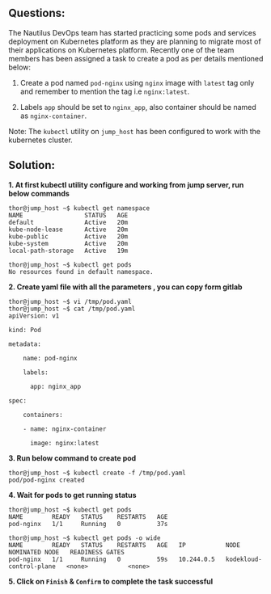 

## Questions:
The Nautilus DevOps team has started practicing some pods and services deployment on Kubernetes platform as they are planning to migrate most of their applications on Kubernetes platform. Recently one of the team members has been assigned a task to create a pod as per details mentioned below:


1. Create a pod named `pod-nginx` using `nginx` image with `latest` tag only and remember to mention the tag i.e `nginx:latest`.

2. Labels `app` should be set to `nginx_app`, also container should be named as `nginx-container`.

Note: The `kubectl` utility on `jump_host` has been configured to work with the kubernetes cluster.


## Solution:  

**1. At first  kubectl  utility configure and working from jump server, run below commands**  

```
thor@jump_host ~$ kubectl get namespace
NAME                 STATUS   AGE
default              Active   20m
kube-node-lease      Active   20m
kube-public          Active   20m
kube-system          Active   20m
local-path-storage   Active   19m

thor@jump_host ~$ kubectl get pods
No resources found in default namespace.
```

**2.  Create yaml  file with all the parameters , you can copy form gitlab**

    
```
thor@jump_host ~$ vi /tmp/pod.yaml
thor@jump_host ~$ cat /tmp/pod.yaml
apiVersion: v1

kind: Pod

metadata:

    name: pod-nginx

    labels:

      app: nginx_app

spec:

    containers:

    - name: nginx-container

      image: nginx:latest
```

**3.  Run below command to create pod**   

```
thor@jump_host ~$ kubectl create -f /tmp/pod.yaml
pod/pod-nginx created
```

**4.  Wait for  pods to get running status**

```
thor@jump_host ~$ kubectl get pods
NAME        READY   STATUS    RESTARTS   AGE
pod-nginx   1/1     Running   0          37s

thor@jump_host ~$ kubectl get pods -o wide
NAME        READY   STATUS    RESTARTS   AGE   IP           NODE                      NOMINATED NODE   READINESS GATES
pod-nginx   1/1     Running   0          59s   10.244.0.5   kodekloud-control-plane   <none>           <none>
```

**5.  Click on `Finish` & `Confirm` to complete the task successful**
